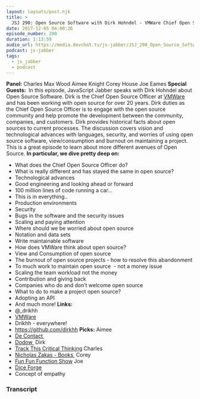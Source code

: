 ```yaml
---
layout: layouts/post.njk
title: >
  JSJ 290: Open Source Software with Dirk Hohndel - VMWare Chief Open Source Officer
date: 2017-12-05 04:00:26
episode_number: 290
duration: 1:13:59
audio_url: https://media.devchat.tv/js-jabber/JSJ_290_Open_Source_Software_with_Dirk_Hohndel-VMWare_Chief_Open_Source_Office.mp3
podcast: js-jabber
tags:
  - js_jabber
  - podcast
---
```


**Panel:** Charles Max Wood Aimee Knight Corey House Joe Eames **Special Guests:&nbsp;** In this episode, JavaScript Jabber speaks with Dirk Hohndel about Open Source Software. Dirk is the Chief Open Source Officer at [VMWare](https://www.vmware.com) and has been working with open source for over 20 years. Dirk duties as the Chief Open Source Officer is to engage with the open source community and help promote the development between the community, companies, and customers. Dirk provides historical facts about open sources to current processes. The discussion covers vision and technological advances with languages, security, and worries of using open source software, view/consumption and burnout on maintaining a project. This is a great episode to learn about more different avenues of Open Source. **In particular, we dive pretty deep on:**

- What does the Chief Open Source Officer do?
- What is really different and has stayed the same in open source?
- Technological advances
- Good engineering and looking ahead or forward
- 100 million lines of code running a car…
- This is in everything..
- Production environments
- Security
- Bugs in the software and the security issues
- Scaling and paying attention
- Where should we be worried about open source
- Notation and data sets
- Write maintainable software
- How does VMWare think about open source?
- View and Consumption of open source
- The burnout of open source projects - how to resolve this abandonment
- To much work to maintain open source&nbsp; - not a money issue
- Scaling the team workload not the money
- Contribution and giving back
- Companies who do and don’t welcome open source
- What to do to make a project open source?
- Adopting an API
- And much more!
  **Links:**
- @\_drikhh
- [VMWare](https://www.vmware.com)
- Drikhh - everywhere!
- https://github.com/dirkhh
  **Picks:** Aimee
- [De Contact&nbsp;](https://chrome.google.com/webstore/search/contact%20?hl=en)
- [Dodow&nbsp;](https://www.mydodow.com/en)
  Dirk
- [Track This Critical Thinking](https://www.amazon.com/Inside-Track-Critical-Thinking-Analysis/dp/1408236974)
  Charles
- [Nicholas Zakas - Books&nbsp;](https://www.amazon.com/Nicholas-C.-Zakas/e/B001IGUTOC)
  Corey
- [Fun Fun Function Show](https://www.youtube.com/channel/UCO1cgjhGzsSYb1rsB4bFe4Q)
  Joe
- [Dice Forge](https://boardgamegeek.com/boardgame/194594/dice-forge)
- Concept of empathy

### Transcript

&nbsp;

